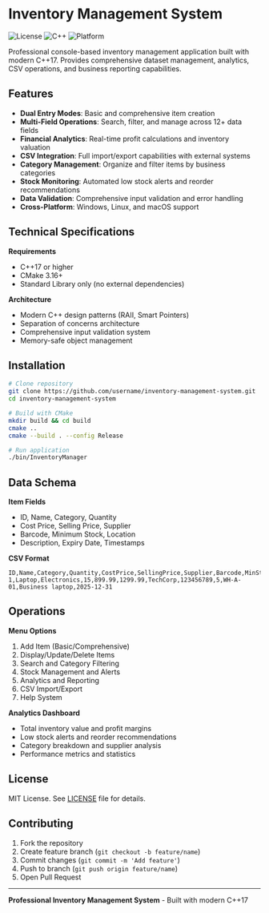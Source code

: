 # Inventory Management System

![License](https://img.shields.io/badge/license-MIT-blue.svg)
![C++](https://img.shields.io/badge/C%2B%2B-17-blue.svg)
![Platform](https://img.shields.io/badge/platform-Windows%7CLinux%7CmacOS-lightgrey.svg)

Professional console-based inventory management application built with modern C++17. Provides comprehensive dataset management, analytics, CSV operations, and business reporting capabilities.

## Features

- **Dual Entry Modes**: Basic and comprehensive item creation
- **Multi-Field Operations**: Search, filter, and manage across 12+ data fields
- **Financial Analytics**: Real-time profit calculations and inventory valuation
- **CSV Integration**: Full import/export capabilities with external systems
- **Category Management**: Organize and filter items by business categories
- **Stock Monitoring**: Automated low stock alerts and reorder recommendations
- **Data Validation**: Comprehensive input validation and error handling
- **Cross-Platform**: Windows, Linux, and macOS support

## Technical Specifications

**Requirements**
- C++17 or higher
- CMake 3.16+
- Standard Library only (no external dependencies)

**Architecture**
- Modern C++ design patterns (RAII, Smart Pointers)
- Separation of concerns architecture
- Comprehensive input validation system
- Memory-safe object management

## Installation

```bash
# Clone repository
git clone https://github.com/username/inventory-management-system.git
cd inventory-management-system

# Build with CMake
mkdir build && cd build
cmake ..
cmake --build . --config Release

# Run application
./bin/InventoryManager
```

## Data Schema

**Item Fields**
- ID, Name, Category, Quantity
- Cost Price, Selling Price, Supplier
- Barcode, Minimum Stock, Location
- Description, Expiry Date, Timestamps

**CSV Format**
```
ID,Name,Category,Quantity,CostPrice,SellingPrice,Supplier,Barcode,MinStock,Location,Description,ExpiryDate
1,Laptop,Electronics,15,899.99,1299.99,TechCorp,123456789,5,WH-A-01,Business laptop,2025-12-31
```

## Operations

**Menu Options**
1. Add Item (Basic/Comprehensive)
2. Display/Update/Delete Items
3. Search and Category Filtering
4. Stock Management and Alerts
5. Analytics and Reporting
6. CSV Import/Export
7. Help System

**Analytics Dashboard**
- Total inventory value and profit margins
- Low stock alerts and reorder recommendations
- Category breakdown and supplier analysis
- Performance metrics and statistics

## License

MIT License. See [LICENSE](LICENSE) file for details.

## Contributing

1. Fork the repository
2. Create feature branch (`git checkout -b feature/name`)
3. Commit changes (`git commit -m 'Add feature'`)
4. Push to branch (`git push origin feature/name`)
5. Open Pull Request

---

**Professional Inventory Management System** - Built with modern C++17

